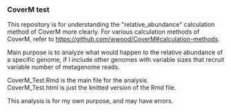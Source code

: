 ### CoverM test
This repository is for understanding the "relative_abundance" calculation method of CoverM more clearly. For various calculation methods of CoverM, refer to <https://github.com/wwood/CoverM#calculation-methods>.

Main purpose is to analyze what would happen to the relative abundance of a specific genome, if I include other genomes with variable sizes that recruit variable number of metagenome reads.

CoverM_Test.Rmd is the main file for the analysis.\
CoverM_Test.html is just the knitted version of the Rmd file.

This analysis is for my own purpose, and may have errors.

